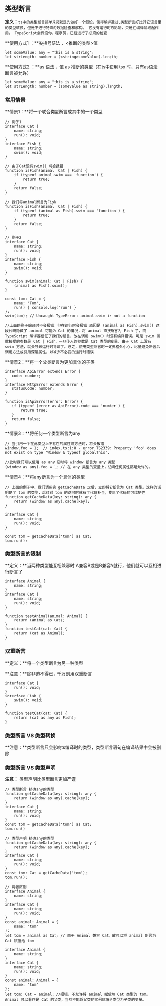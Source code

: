 ## 类型断言



**定义：**`ts中的类型断言简单来说就是先做好一个假设，使得编译通过,类型断言好比其它语言里的类型转换，但是不进行特殊的数据检查和解构。 它没有运行时的影响，只是在编译阶段起作用。 TypeScript会假设你，程序员，已经进行了必须的检查`

**使用方式1 ：**尖括号语法 ，<推断的类型>值

```tsx
let someValue: any = "this is a string";
let strLength: number = (<string>someValue).length;
```

**使用方式2 ：**as 语法 ，值 as 推断的类型（在ts中使用 tsx 时，只有as语法断言被允许）

```tsx
let someValue: any = "this is a string";
let strLength: number = (someValue as string).length;
```



### 常用情景

**情景1：**将一个联合类型断言成其中的一个类型

```tsx
// 例子1
interface Cat {
    name: string;
    run(): void;
}
interface Fish {
    name: string;
    swim(): void;
}

// 由于Cat没有swim() 将会报错
function isFish(animal: Cat | Fish) {
    if (typeof animal.swim === 'function') {
        return true;
    }
    return false;
}

// 我们将animal断言为Fish
function isFish(animal: Cat | Fish) {
    if (typeof (animal as Fish).swim === 'function') {
        return true;
    }
    return false;
}

// 例子2
interface Cat {
    name: string;
    run(): void;
}
interface Fish {
    name: string;
    swim(): void;
}

function swim(animal: Cat | Fish) {
    (animal as Fish).swim();
}

const tom: Cat = {
    name: 'Tom',
    run() { console.log('run') }
};
swim(tom); // Uncaught TypeError: animal.swim is not a function

//上面的例子编译时不会报错，但在运行时会报错 原因是 (animal as Fish).swim() 这段代码隐藏了 animal 可能为 Cat 的情况，将 animal 直接断言为 Fish 了，而 TypeScript 编译器信任了我们的断言，故在调用 swim() 时没有编译错误。可是 swim 函数接受的参数是 Cat | Fish，一旦传入的参数是 Cat 类型的变量，由于 Cat 上没有 swim 方法，就会导致运行时错误了。总之，使用类型断言时一定要格外小心，尽量避免断言后调用方法或引用深层属性，以减少不必要的运行时错误
```



**情景2：**将一个父类断言为更加具体的子类

 ```tsx
interface ApiError extends Error {
    code: number;
}
interface HttpError extends Error {
    statusCode: number;
}

function isApiError(error: Error) {
    if (typeof (error as ApiError).code === 'number') {
        return true;
    }
    return false;
}
 ```



**情景3：**将任何一个类型断言为any

```tsx
// 当引用一个在此类型上不存在的属性或方法时，将会报错
window.foo = 1;  // index.ts:1:8 - error TS2339: Property 'foo' does not exist on type 'Window & typeof globalThis'.

//此时我们可以使用 as any 临时将 window 断言为 any 类型
(window as any).foo = 1; // 在 any 类型的变量上，访问任何属性都是允许的。
```



**情景4：**将any断言为一个具体的类型

```tsx
// 上面的例子中，我们调用完 getCacheData 之后，立即将它断言为 Cat 类型。这样的话明确了 tom 的类型，后续对 tom 的访问时就有了代码补全，提高了代码的可维护性
function getCacheData(key: string): any {
    return (window as any).cache[key];
}

interface Cat {
    name: string;
    run(): void;
}

const tom = getCacheData('tom') as Cat;
tom.run();
```





### 类型断言的限制

**定义：**当两种类型能互相兼容时 A兼容B或是B兼容A就行，他们就可以互相进行断言了

```tsx
interface Animal {
    name: string;
}
interface Cat {
    name: string;
    run(): void;
}

function testAnimal(animal: Animal) {
    return (animal as Cat);
}
function testCat(cat: Cat) {
    return (cat as Animal);
}
```



### 双重断言

**定义：**将一个类型断言为另一种类型

**注意：**除非迫不得已，千万别用双重断言

```tsx
interface Cat {
    run(): void;
}
interface Fish {
    swim(): void;
}

function testCat(cat: Cat) {
    return (cat as any as Fish);
}
```



### 类型断言 VS 类型转换

**注意：**类型断言只会影响ts编译时的类型，类型断言语句在编译结果中会被删除



### 类型断言 VS 类型声明

**注意：** 类型声明比类型断言更加严谨

```tsx
// 类型断言 精确any的类型
function getCacheData(key: string): any {
    return (window as any).cache[key];
}
interface Cat {
    name: string;
    run(): void;
}
const tom = getCacheData('tom') as Cat;
tom.run()

// 类型声明 精确any的类型
function getCacheData(key: string): any {
    return (window as any).cache[key];
}
interface Cat {
    name: string;
    run(): void;
}
const tom: Cat = getCacheData('tom');
tom.run();

// 两者区别
interface Animal {
    name: string;
}
interface Cat {
    name: string;
    run(): void;
}
const animal: Animal = {
    name: 'tom'
};
let tom = animal as Cat; // 由于 Animal 兼容 Cat，故可以将 animal 断言为 Cat 赋值给 tom

interface Animal {
    name: string;
}
interface Cat {
    name: string;
    run(): void;
}
const animal: Animal = {
    name: 'tom'
};
let tom: Cat = animal; //报错，不允许将 animal 赋值为 Cat 类型的 tom。Animal 可以看作是 Cat 的父类，当然不能将父类的实例赋值给类型为子类的变量。
```





























